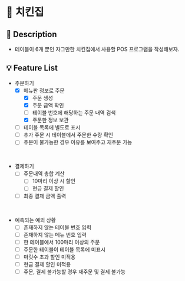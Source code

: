 # 🍗 치킨집

## 📑 Description
- 테이블이 6개 뿐인 자그만한 치킨집에서 사용할 POS 프로그램을 작성해보자.

## 💡 Feature List
- 주문하기
    * [X] 메뉴판 정보로 주문
        * [X] 주문 생성
        * [X] 주문 금액 확인
        * [ ] 테이블 번호에 해당하는 주문 내역 검색
        * [X] 주문한 정보 보관
    * [ ] 테이블 목록에 별도로 표시
    * [ ] 추가 주문 시 테이블에서 주문한 수량 확인
    * [ ] 주문이 불가능한 경우 이유를 보여주고 재주문 가능
    
<br>

- 결제하기
    * [ ] 주문내역 총합 계산
        * [ ] 10마리 이상 시 할인
        * [ ] 현금 결제 할인
    * [ ] 최종 결제 금액 출력

<br>

- 예측되는 예외 상황
    * [ ] 존재하지 않는 테이블 번호 입력
    * [ ] 존재하지 않는 메뉴 번호 입력
    * [ ] 한 테이블에서 100마리 이상의 주문
    * [ ] 주문한 테이블이 테이블 목록에 미표시
    * [ ] 마릿수 초과 할인 미적용
    * [ ] 현금 결제 할인 미적용
    * [ ] 주문, 결제 불가능할 경우 재주문 및 결제 불가능
